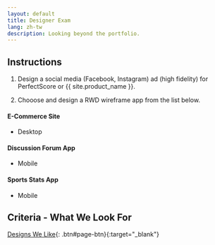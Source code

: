 ```yaml
---
layout: default
title: Designer Exam
lang: zh-tw
description: Looking beyond the portfolio.
---
```


## Instructions

1. Design a social media (Facebook, Instagram) ad (high fidelity) for PerfectScore or {{ site.product_name }}.

2. Chooose and design a RWD wireframe app from the list below.

#### E-Commerce Site

- Desktop

#### Discussion Forum App

- Mobile

#### Sports Stats App

- Mobile

## Criteria - What We Look For

[Designs We Like](https://docs.google.com/spreadsheets/d/1JFrMD5X5O_09hYCWGpeODBHy0OnA1UkQUuejtB0m54w/edit?usp=sharing){: .btn#page-btn}{:target="\_blank"}
